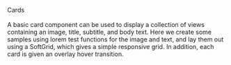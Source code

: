 Cards
<br>  
A basic card component can be used to display a collection of views containing an image, title, subtitle, and body text. Here we create some samples using lorem test functions for the image and text, and lay them out using a SoftGrid, which gives a simple responsive grid. In addition, each card is given an overlay hover transition.